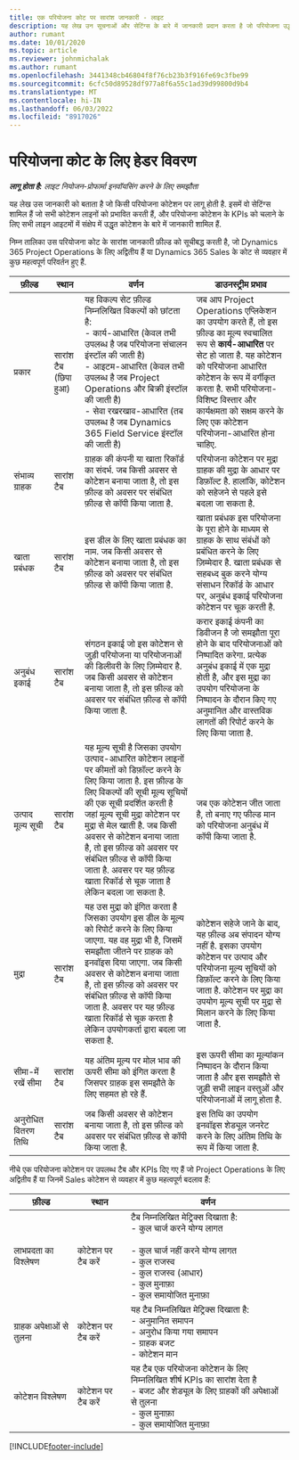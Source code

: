 ```yaml
---
title: एक परियोजना कोट पर सारांश जानकारी - लाइट
description: यह लेख उन सूचनाओं और सेटिंग्स के बारे में जानकारी प्रदान करता है जो परियोजना उद्धरणों पर लागू होती हैं और उन्हें प्रभावित करती हैं। (Sales)
author: rumant
ms.date: 10/01/2020
ms.topic: article
ms.reviewer: johnmichalak
ms.author: rumant
ms.openlocfilehash: 3441348cb46804f8f76cb23b3f916fe69c3fbe99
ms.sourcegitcommit: 6cfc50d89528df977a8f6a55c1ad39d99800d9b4
ms.translationtype: MT
ms.contentlocale: hi-IN
ms.lasthandoff: 06/03/2022
ms.locfileid: "8917026"
---
```

# <a name="header-details-for-project-quotes"></a>परियोजना कोट के लिए हेडर विवरण

_**लागू होता है:** लाइट नियोजन-प्रोफार्मा इनवॉयसिंग करने के लिए समझौता_

यह लेख उस जानकारी को बताता है जो किसी परियोजना कोटेशन पर लागू होती है. इसमें वो सेटिंग्स शामिल हैं जो सभी कोटेशन लाइनों को प्रभावित करती हैं, और परियोजना कोटेशन के KPIs को चलाने के लिए सभी लाइन आइटमों में संक्षेप में उद्धृत कोटेशन के बारे में जानकारी शामिल हैं.

निम्न तालिका उस परियोजना कोट के सारांश जानकारी फ़ील्ड को सूचीबद्ध करती है, जो Dynamics 365 Project Operations के लिए अद्वितीय हैं या Dynamics 365 Sales के कोट से व्यवहार में कुछ महत्वपूर्ण परिवर्तन हुए हैं.

| **फ़ील्ड** | **स्थान** | **वर्णन** | **डाउनस्ट्रीम प्रभाव** |
| --- | --- | --- | --- |
| प्रकार | सारांश टैब (छिपा हुआ) | यह विकल्प सेट फ़ील्ड निम्नलिखित विकल्पों को छांटता है:</br>- कार्य-आधारित (केवल तभी उपलब्ध है जब परियोजना संचालन इंस्टॉल की जाती है)</br>- आइटम-आधारित (केवल तभी उपलब्ध है जब Project Operations और बिक्री इंस्टॉल की जाती है)</br>- सेवा रखरखाव-आधारित (तब उपलब्ध है जब Dynamics 365 Field Service इंस्टॉल की जाती है) | जब आप Project Operations एप्लिकेशन का उपयोग करते हैं, तो इस फ़ील्ड का मूल्य स्वचालित रूप से **कार्य-आधारित** पर सेट हो जाता है. यह कोटेशन को परियोजना आधारित कोटेशन के रूप में वर्गीकृत करता है. सभी परियोजना-विशिष्ट विस्तार और कार्यक्षमता को सक्षम करने के लिए एक कोटेशन परियोजना-आधारित होना चाहिए. |
| संभाव्य ग्राहक | सारांश टैब | ग्राहक की कंपनी या खाता रिकॉर्ड का संदर्भ. जब किसी अवसर से कोटेशन बनाया जाता है, तो इस फ़ील्ड को अवसर पर संबंधित फ़ील्ड से कॉपी किया जाता है. | परियोजना कोटेशन पर मुद्रा ग्राहक की मुद्रा के आधार पर डिफ़ॉल्ट है. हालांकि, कोटेशन को सहेजने से पहले इसे बदला जा सकता है. |
| खाता प्रबंधक | सारांश टैब | इस डील के लिए खाता प्रबंधक का नाम. जब किसी अवसर से कोटेशन बनाया जाता है, तो इस फ़ील्ड को अवसर पर संबंधित फ़ील्ड से कॉपी किया जाता है. | खाता प्रबंधक इस परियोजना के पूरा होने के माध्यम से ग्राहक के साथ संबंधों को प्रबंधित करने के लिए ज़िम्मेदार है. खाता प्रबंधक से सहबध्द बुक करने योग्य संसाधन रिकॉर्ड के आधार पर, अनुबंध इकाई परियोजना कोटेशन पर चूक करती है. |
| अनुबंध इकाई | सारांश टैब | संगठन इकाई जो इस कोटेशन से जुड़ी परियोजना या परियोजनाओं की डिलीवरी के लिए ज़िम्मेदार है. जब किसी अवसर से कोटेशन बनाया जाता है, तो इस फ़ील्ड को अवसर पर संबंधित फ़ील्ड से कॉपी किया जाता है. | करार इकाई कंपनी का डिवीजन है जो समझौता पूरा होने के बाद परियोजनाओं को निष्पादित करेगा. प्रत्येक अनुबंध इकाई में एक मुद्रा होती है, और इस मुद्रा का उपयोग परियोजना के निष्पादन के दौरान किए गए अनुमानित और वास्तविक लागतों की रिपोर्ट करने के लिए किया जाता है. |
| उत्पाद मूल्य सूची | सारांश टैब | यह मूल्य सूची है जिसका उपयोग उत्पाद-आधारित कोटेशन लाइनों पर कीमतों को डिफ़ॉल्ट करने के लिए किया जाता है. इस फ़ील्ड के लिए विकल्पों की सूची मूल्य सूचियों की एक सूची प्रदर्शित करती है जहां मूल्य सूची मुद्रा कोटेशन पर मुद्रा से मेल खाती है. जब किसी अवसर से कोटेशन बनाया जाता है, तो इस फ़ील्ड को अवसर पर संबंधित फ़ील्ड से कॉपी किया जाता है. अवसर पर यह फ़ील्ड खाता रिकॉर्ड से चूक जाता है लेकिन बदला जा सकता है. | जब एक कोटेशन जीत जाता है, तो बनाए गए फील्ड मान को परियोजना अनुबंध में कॉपी किया जाता है. |
| मुद्रा | सारांश टैब | यह उस मुद्रा को इंगित करता है जिसका उपयोग इस डील के मूल्य को रिपोर्ट करने के लिए किया जाएगा. यह वह मुद्रा भी है, जिसमें समझौता जीतने पर ग्राहक को इनवॉइस दिया जाएगा. जब किसी अवसर से कोटेशन बनाया जाता है, तो इस फ़ील्ड को अवसर पर संबंधित फ़ील्ड से कॉपी किया जाता है. अवसर पर यह फ़ील्ड खाता रिकॉर्ड से चूक करता है लेकिन उपयोगकर्ता द्वारा बदला जा सकता है. | कोटेशन सहेजे जाने के बाद, यह फ़ील्ड अब संपादन योग्य नहीं है. इसका उपयोग कोटेशन पर उत्पाद और परियोजना मूल्य सूचियों को डिफ़ॉल्ट करने के लिए किया जाता है. कोटेशन पर मुद्रा का उपयोग मूल्य सूची पर मुद्रा से मिलान करने के लिए किया जाता है. |
| सीमा-में रखें सीमा | सारांश टैब | यह अंतिम मूल्य पर मोल भाव की ऊपरी सीमा को इंगित करता है जिसपर ग्राहक इस समझौते के लिए सहमत हो रहे हैं. | इस ऊपरी सीमा का मूल्यांकन निष्पादन के दौरान किया जाता है और इस समझौते से जुड़ी सभी लाइन वस्तुओं और परियोजनाओं में लागू होता है. |
| अनुरोधित वितरण तिथि | सारांश टैब | जब किसी अवसर से कोटेशन बनाया जाता है, तो इस फ़ील्ड को अवसर पर संबंधित फ़ील्ड से कॉपी किया जाता है. | इस तिथि का उपयोग इनवॉइस शेड्यूल जनरेट करने के लिए अंतिम तिथि के रूप में किया जाता है. |

नीचे एक परियोजना कोटेशन पर उपलब्ध टैब और KPIs दिए गए हैं जो Project Operations के लिए अद्वितीय हैं या जिनमें Sales कोटेशन से व्यवहार में कुछ महत्वपूर्ण बदलाव हैं:

| **फ़ील्ड** | **स्थान** | **वर्णन** |
| --- | --- | --- |
| लाभप्रदता का विश्लेषण | कोटेशन पर टैब करें | टैब निम्नलिखित मेट्रिक्स दिखाता है:</br>- कुल चार्ज करने योग्य लागत</br></br>- कुल चार्ज नहीं करने योग्य लागत</br>- कुल राजस्व</br>- कुल राजस्व (आधार)</br>- कुल मुनाफ़ा</br>- कुल समायोजित मुनाफ़ा|
| ग्राहक अपेक्षाओं से तुलना | कोटेशन पर टैब करें | यह टैब निम्नलिखित मेट्रिक्स दिखाता है:</br>- अनुमानित समापन</br>- अनुरोध किया गया समापन</br>- ग्राहक बजट</br>- कोटेशन मान |
| कोटेशन विश्लेषण | कोटेशन पर टैब करें | यह टैब एक परियोजना कोटेशन के लिए निम्नलिखित शीर्ष KPIs का सारांश देता है</br>- बजट और शेड्यूल के लिए ग्राहकों की अपेक्षाओं से तुलना</br>- कुल मुनाफ़ा</br>- कुल समायोजित मुनाफ़ा |


[!INCLUDE[footer-include](../../includes/footer-banner.md)]
